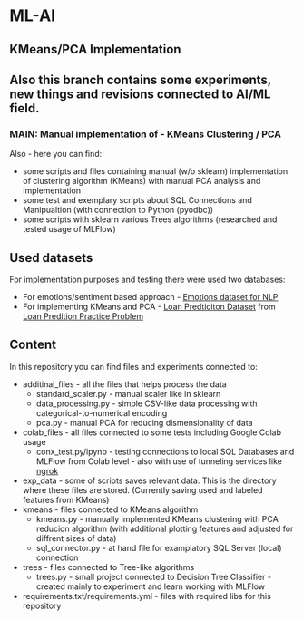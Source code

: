 # ML-AI
## KMeans/PCA Implementation
## Also this branch contains some experiments, new things and revisions connected to AI/ML field.
### MAIN: Manual implementation of - KMeans Clustering / PCA
Also - here you can find:
- some scripts and files containing manual (w/o sklearn) implementation of clustering algorithm (KMeans) with manual PCA analysis and implementation
- some test and exemplary scripts about SQL Connections and Manipualtion (with connection to Python (pyodbc))
- some scripts with sklearn various Trees algorithms (researched and tested usage of MLFlow)

## Used datasets
For implementation purposes and testing there were used two databases:
- For emotions/sentiment based approach - [Emotions dataset for NLP](https://www.kaggle.com/datasets/praveengovi/emotions-dataset-for-nlp/data)
- For implementing KMeans and PCA - [Loan Predticiton Dataset](https://drive.google.com/file/d/1ZzEouo7lRJvajxK6jLM2K_p9xAwGw1tS/view?pli=1) from [Loan Predition Practice Problem](https://datahack.analyticsvidhya.com/contest/practice-problem-loan-prediction-iii/?utm_source=blog&utm_medium=comprehensive-guide-k-means-clustering)

## Content
In this repository you can find files and experiments connected to:
- additinal_files - all the files that helps process the data
    - standard_scaler.py - manual scaler like in sklearn
    - data_processing.py - simple CSV-like data processing with categorical-to-numerical encoding
    - pca.py - manual PCA for reducing dismensionality of data
- colab_files - all files connected to some tests including Google Colab usage
    - conx_test.py/ipynb - testing connections to local SQL Databases and MLFlow from Colab level - also with use of tunneling services like [ngrok](https://github.com/inconshreveable/ngrok)
- exp_data - some of scripts saves relevant data. This is the directory where these files are stored. (Currently saving used and labeled features from KMeans)
- kmeans - files connected to KMeans algorithm
    - kmeans.py - manually implemented KMeans clustering with PCA reducion algorithm (with additional plotting features and adjusted for diffrent sizes of data)
    - sql_connector.py - at hand file for examplatory SQL Server (local) connection
- trees - files connected to Tree-like algorithms
    - trees.py - small project connected to Decision Tree Classifier - created mainly to experiment and learn working with MLFlow
- requirements.txt/requirements.yml - files with required libs for this repository

